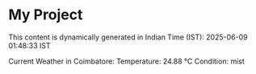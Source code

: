 # My Project

This content is dynamically generated in Indian Time (IST): 2025-06-09 01:48:33 IST


Current Weather in Coimbatore:
Temperature: 24.88 °C
Condition: mist
